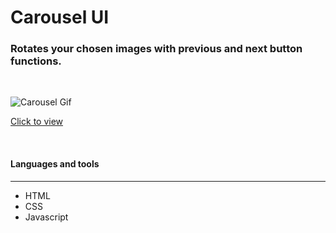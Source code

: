 # Carousel UI
### Rotates your chosen images with previous and next button functions.
<br/>

![Carousel Gif](https://i.ibb.co/S6KRc7L/ezgif-com-gif-maker.gif)

<a href="https://ahbenn86.github.io/Carousel-UI/">Click to view</a>


<br/>

#### Languages and tools 
---

* HTML
* CSS
* Javascript

